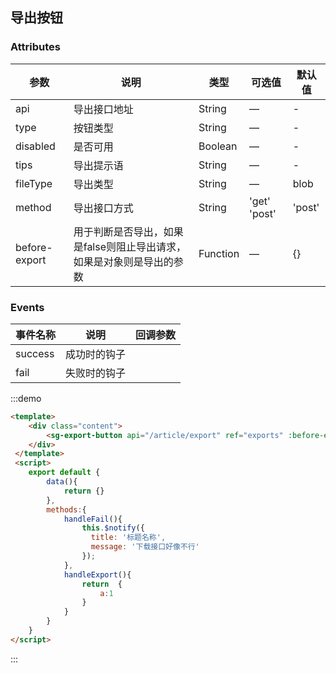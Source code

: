 ## 导出按钮


### Attributes

| 参数      | 说明          | 类型      | 可选值                           | 默认值  |
|---------- |-------------- |---------- |--------------------------------  |-------- |
| api | 导出接口地址| String | — | - |
| type | 按钮类型| String | — | - |
| disabled | 是否可用| Boolean | — | - |
| tips | 导出提示语| String | — | - |
| fileType | 导出类型| String | — | blob |
| method | 导出接口方式| String | 'get' 'post' | 'post' |
| before-export | 用于判断是否导出，如果是false则阻止导出请求，如果是对象则是导出的参数| Function | — | {} |


### Events
| 事件名称      | 说明          | 回调参数      |
|---------- |-------------- |---------- |
| success | 成功时的钩子|  |
| fail | 失败时的钩子|  |


:::demo 
```html
<template>
    <div class="content">
        <sg-export-button api="/article/export" ref="exports" :before-export="handleExport" tips="正在导出数据,请稍后" @fail="handleFail" file-type="blob">导出</sg-export-button>
    </div>
 </template>
 <script>
    export default {
        data(){
            return {}
        },
        methods:{
            handleFail(){
                this.$notify({
                  title: '标题名称',
                  message: '下载接口好像不行'
                });
            },
            handleExport(){
                return  {
                    a:1
                }
            }
        }
    }
</script>
 ```
 :::
